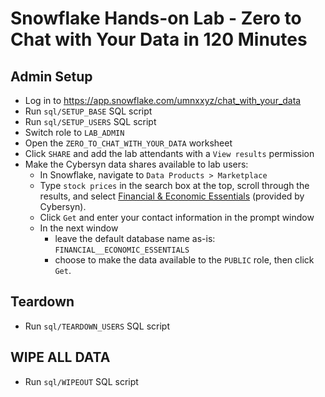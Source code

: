 # Snowflake Hands-on Lab - Zero to Chat with Your Data in 120 Minutes #

## Admin Setup ##
* Log in to https://app.snowflake.com/umnxxyz/chat_with_your_data
* Run `sql/SETUP_BASE` SQL script
* Run `sql/SETUP_USERS` SQL script
* Switch role to `LAB_ADMIN`
* Open the `ZERO_TO_CHAT_WITH_YOUR_DATA` worksheet
* Click `SHARE` and add the lab attendants with a `View results` permission
* Make the Cybersyn data shares available to lab users:
  * In Snowflake, navigate to `Data Products > Marketplace`
  * Type `stock prices` in the search box at the top, scroll through the results, and select [Financial & Economic Essentials](https://app.snowflake.com/marketplace/listing/GZTSZAS2KF7/) (provided by Cybersyn).
  * Click `Get` and enter your contact information in the prompt window
  * In the next window
    * leave the default database name as-is: `FINANCIAL__ECONOMIC_ESSENTIALS`
    * choose to make the data available to the `PUBLIC` role, then click `Get`. 

## Teardown ##
* Run `sql/TEARDOWN_USERS` SQL script

## WIPE ALL DATA ##
* Run `sql/WIPEOUT` SQL script
